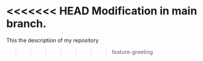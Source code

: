 <<<<<<< HEAD
Modification in main branch.
=======
This the description of my repository
>>>>>>> feature-greeting
